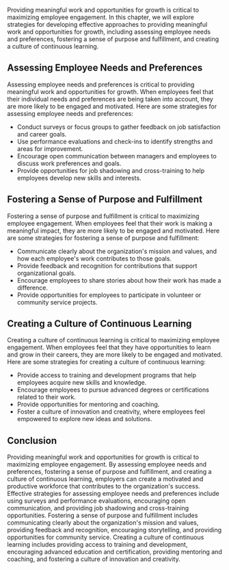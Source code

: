 
Providing meaningful work and opportunities for growth is critical to maximizing employee engagement. In this chapter, we will explore strategies for developing effective approaches to providing meaningful work and opportunities for growth, including assessing employee needs and preferences, fostering a sense of purpose and fulfillment, and creating a culture of continuous learning.

Assessing Employee Needs and Preferences
----------------------------------------

Assessing employee needs and preferences is critical to providing meaningful work and opportunities for growth. When employees feel that their individual needs and preferences are being taken into account, they are more likely to be engaged and motivated. Here are some strategies for assessing employee needs and preferences:

* Conduct surveys or focus groups to gather feedback on job satisfaction and career goals.
* Use performance evaluations and check-ins to identify strengths and areas for improvement.
* Encourage open communication between managers and employees to discuss work preferences and goals.
* Provide opportunities for job shadowing and cross-training to help employees develop new skills and interests.

Fostering a Sense of Purpose and Fulfillment
--------------------------------------------

Fostering a sense of purpose and fulfillment is critical to maximizing employee engagement. When employees feel that their work is making a meaningful impact, they are more likely to be engaged and motivated. Here are some strategies for fostering a sense of purpose and fulfillment:

* Communicate clearly about the organization's mission and values, and how each employee's work contributes to those goals.
* Provide feedback and recognition for contributions that support organizational goals.
* Encourage employees to share stories about how their work has made a difference.
* Provide opportunities for employees to participate in volunteer or community service projects.

Creating a Culture of Continuous Learning
-----------------------------------------

Creating a culture of continuous learning is critical to maximizing employee engagement. When employees feel that they have opportunities to learn and grow in their careers, they are more likely to be engaged and motivated. Here are some strategies for creating a culture of continuous learning:

* Provide access to training and development programs that help employees acquire new skills and knowledge.
* Encourage employees to pursue advanced degrees or certifications related to their work.
* Provide opportunities for mentoring and coaching.
* Foster a culture of innovation and creativity, where employees feel empowered to explore new ideas and solutions.

Conclusion
----------

Providing meaningful work and opportunities for growth is critical to maximizing employee engagement. By assessing employee needs and preferences, fostering a sense of purpose and fulfillment, and creating a culture of continuous learning, employers can create a motivated and productive workforce that contributes to the organization's success. Effective strategies for assessing employee needs and preferences include using surveys and performance evaluations, encouraging open communication, and providing job shadowing and cross-training opportunities. Fostering a sense of purpose and fulfillment includes communicating clearly about the organization's mission and values, providing feedback and recognition, encouraging storytelling, and providing opportunities for community service. Creating a culture of continuous learning includes providing access to training and development, encouraging advanced education and certification, providing mentoring and coaching, and fostering a culture of innovation and creativity.
